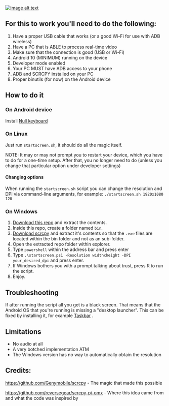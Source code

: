 
 [![image alt text](https://github.com/nikp123/scrcpy-desktop/blob/98c8dfce3d5d1f52962aecc32c819d847a2ba500/image.png)](https://github.com/nikp123/scrcpy-desktop/blob/98c8dfce3d5d1f52962aecc32c819d847a2ba500/image.png)

For this to work you'll need to do the following:
-------------------------------------------------

 1. Have a proper USB cable that works
 (or a good Wi-Fi for use with ADB wireless)
 3. Have a PC that is ABLE to process real-time video
 4. Make sure that the connection is good (USB or Wi-Fi)
 5. Android 10 (MINIMUM) running on the device
 6. Developer mode enabled
 7. Your PC MUST have ADB access to your phone
 8. ADB and SCRCPY installed on your PC
 9. Proper binutils (for now) on the Android device


How to do it
------------

### On Android device

Install
[Null keyboard](https://play.google.com/store/apps/details?id=com.wparam.nullkeyboard)

### On Linux

Just run ```startscreen.sh```, it should do all the magic itself.

NOTE: It may or may not prompt you to restart your device, which you have to do
for a one-time setup. After that, you no longer need to do (unless you change
that particular option under developer settings)

#### Changing options

When running the ```startscreen.sh``` script you can change the resolution and
DPI via command-line arguments, for example: ```./startscreen.sh 1920x1080 120```

### On Windows

1. [Download this repo](https://github.com/nikp123/scrcpy-desktop/archive/refs/heads/main.zip)
and extract the contents.
2. Inside this repo, create a folder named ```bin```.
3. [Download scrcpy](https://github.com/Genymobile/scrcpy/releases) and extract
it's contents so that the ```.exe``` files are located within the bin folder and
not as an sub-folder.
4. Open the extracted repo folder within explorer.
5. Type ```powershell``` within the address bar and press enter
6. Type ```.\startscreen.ps1 -Resolution widthxheight -DPI your_desired_dpi``` and
press enter.
7. If Windows bothers you with a prompt talking about trust, press R to run the
script.
8. Enjoy.

Troubleshooting
---------------

If after running the script all you get is a black screen. That means that the
Android OS that you're running is missing a "desktop launcher". This can be fixed
by installing it, for example 
[Taskbar](https://play.google.com/store/apps/details?id=com.farmerbb.taskbar)
.

Limitations
-----------

 * No audio at all
 * A very botched implementation ATM
 * The Windows version has no way to automatically obtain the resolution


Credits:
--------

https://github.com/Genymobile/scrcpy - The magic that made this possible

https://github.com/reversegear/scrcpy-pi-omx - Where this idea came from and
what the code was inspired by

